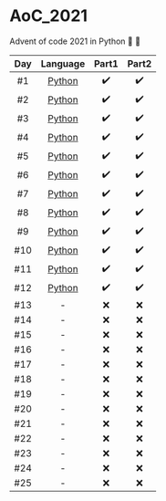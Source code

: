 # AoC_2021
Advent of code 2021 in Python 🎄 🎅


| Day   |      Language      |  Part1 | Part2 |
|:----------:|:-------------:|:------:|:------:|
| #1 |  [Python](./01_py/) | :heavy_check_mark: | :heavy_check_mark: |
| #2 |  [Python](./02_py/) | :heavy_check_mark: | :heavy_check_mark: |
| #3 |  [Python](./03_py/) | :heavy_check_mark: | :heavy_check_mark: |
| #4 |  [Python](./04_py/) | :heavy_check_mark: | :heavy_check_mark: |
| #5 |  [Python](./05_py/) | :heavy_check_mark: | :heavy_check_mark: |
| #6 |  [Python](./06_py/) | :heavy_check_mark: | :heavy_check_mark: |
| #7 |  [Python](./07_py/) | :heavy_check_mark: | :heavy_check_mark: |
| #8 |  [Python](./08_py/) | :heavy_check_mark: | :heavy_check_mark: |
| #9 |  [Python](./09_py/) | :heavy_check_mark: | :heavy_check_mark: |
| #10 |  [Python](./10_py/) | :heavy_check_mark: | :heavy_check_mark: |
| #11 |  [Python](./10_py/) | :heavy_check_mark: | :heavy_check_mark: |
| #12 |  [Python](./10_py/) | :heavy_check_mark: | :heavy_check_mark: |
| #13 | - | :x: | :x: |
| #14 | - | :x: | :x: |
| #15 | - | :x: | :x: |
| #16 | - | :x: | :x: |
| #17 | - | :x: | :x: |
| #18 | - | :x: | :x: |
| #19 | - | :x: | :x: |
| #20 | - | :x: | :x: |
| #21 | - | :x: | :x: |
| #22 | - | :x: | :x: |
| #23 | - | :x: | :x: |
| #24 | - | :x: | :x: |
| #25 | - | :x: | :x: |
